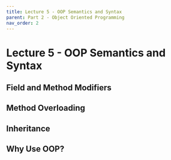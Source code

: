 ```yaml
---
title: Lecture 5 - OOP Semantics and Syntax
parent: Part 2 - Object Oriented Programming
nav_order: 2
---
```


# Lecture 5 - OOP Semantics and Syntax

## Field and Method Modifiers

## Method Overloading

## Inheritance

## Why Use OOP?